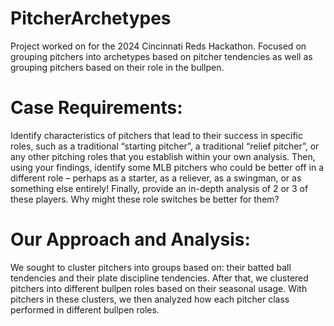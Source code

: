# PitcherArchetypes

Project worked on for the 2024 Cincinnati Reds Hackathon. Focused on grouping pitchers into archetypes based on pitcher tendencies as well as grouping pitchers based on their role in the bullpen.

# Case Requirements:

Identify characteristics of pitchers that lead to their success in specific roles, such as a traditional “starting pitcher”, a traditional “relief pitcher”, or any other pitching roles that you establish within your own analysis. 
Then, using your findings, identify some MLB pitchers who could be better off in a different role – perhaps as a starter, as a reliever, as a swingman, or as something else entirely!
Finally, provide an in-depth analysis of 2 or 3 of these players. Why might these role switches be better for them?

# Our Approach and Analysis:

We sought to cluster pitchers into groups based on: their batted ball tendencies and their plate discipline tendencies.
After that, we clustered pitchers into different bullpen roles based on their seasonal usage.
With pitchers in these clusters, we then analyzed how each pitcher class performed in different bullpen roles.

